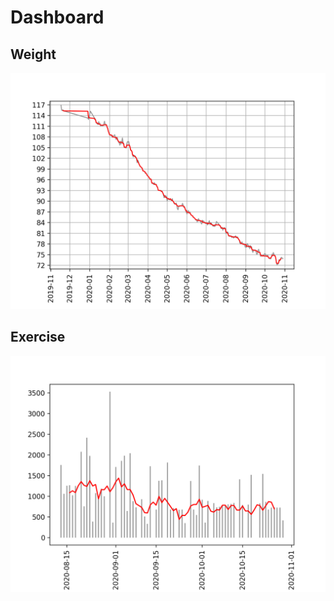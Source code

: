 # Dashboard

## Weight

![Weight over time](weight/weight.png)

## Exercise

![Exercise over time](exercise/exercise_calories.png)

